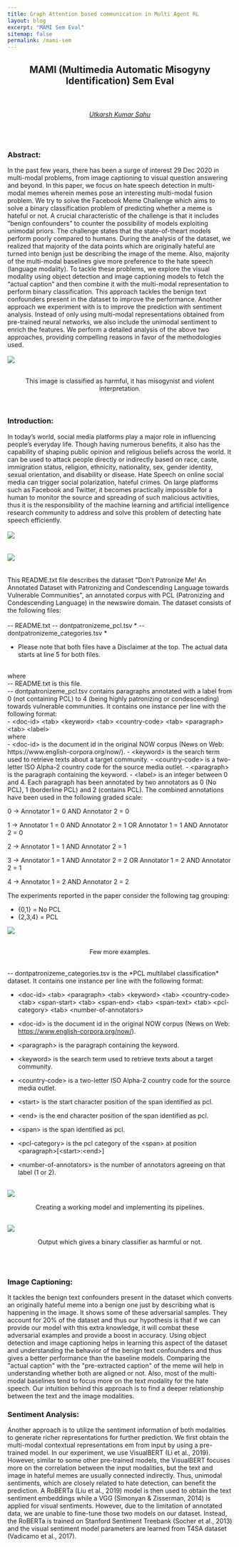 ```yaml
---
title: Graph Attention based communication in Multi Agent RL
layout: blog
excerpt: "MAMI Sem Eval"
sitemap: false
permalink: /mami-sem
---
```


<style>
    img.img-responsive {
        display: block;
        margin: 0 auto;
    }
</style>

<h2 align="center">MAMI (Multimedia Automatic Misogyny Identification) Sem Eval</h2>
<br>
<h6 align="center"><a align="center" href="https://github.com/utkarsh-iitbhu/">Utkarsh Kumar Sahu</a></h6>
<br>

### Abstract:
In the past few years, there has been a surge of interest 29 Dec 2020 in multi-modal problems, from image captioning to visual question answering and beyond. In this paper, we focus on hate speech detection in multi-modal memes wherein memes pose an interesting multi-modal fusion problem. We try to solve the Facebook Meme Challenge which aims to solve a binary classification problem of predicting whether a meme is hateful or not. A crucial characteristic of the challenge is that it includes ”benign confounders” to counter the possibility of models exploiting unimodal priors. The challenge states that the state-of-theart models perform poorly compared to humans. During the analysis of the dataset, we realized that majority of the data points which are originally hateful are turned into benign just be describing the image of the meme. Also, majority of the multi-modal baselines give more preference to the hate speech (language modality). To tackle these problems, we explore the visual modality using object detection and image captioning models to fetch the “actual caption” and then combine it with the multi-modal representation to perform binary classification. This approach tackles the benign text confounders present in the dataset to improve the performance. Another approach we experiment with is to improve the prediction with sentiment analysis. Instead of only using multi-modal representations obtained from pre-trained neural networks, we also include the unimodal sentiment to enrich the features. We perform a detailed analysis of the above two approaches, providing compelling reasons in favor of the methodologies used.
<br><br>
<img src ="https://user-images.githubusercontent.com/84759422/149627386-61b7605e-c7b7-4fb5-bfa9-b391b9809e3d.png" class="img-responsive" />
<br>
<p style="text-align: center;">This image is classified as harmful, it has misogynist and violent interpretation.</p> 
<br>

### Introduction:
In today’s world, social media platforms play a major role in influencing people’s everyday life. Though having numerous benefits, it also has the capability of shaping public opinion and religious beliefs across the world. It can be used to attack people directly or indirectly based on race, caste, immigration status, religion, ethnicity, nationality, sex, gender identity, sexual orientation, and disability or disease. Hate Speech on online social media can trigger social polarization, hateful crimes. On large platforms such as Facebook and Twitter, it becomes practically impossible for a human to monitor the source and spreading of such malicious activities, thus it is the responsibility of the machine learning and artificial intelligence research community to address and solve this problem of detecting hate speech efficiently.
<br><br>
<img src ="https://user-images.githubusercontent.com/84759422/149627263-e91d94b1-2a6c-4e25-a2fc-359a81f8625d.png" class="img-responsive" />
<br><br>
<img src ="https://user-images.githubusercontent.com/84759422/149631107-82cb0eb2-78c3-4c73-8b05-961eecfc1208.png" class="img-responsive" />
<br><br>
This README.txt file describes the dataset "Don't Patronize Me! An Annotated Dataset with Patronizing and Condescending Language towards Vulnerable Communities", an annotated corpus with PCL (Patronizing and Condescending Language) in the newswire domain. The dataset consists of the following files:
<br><br>
-- README.txt
-- dontpatronizeme_pcl.tsv *
-- dontpatronizeme_categories.tsv *
<br>
* Please note that both files have a Disclaimer at the top. The actual data starts at line 5 for both files.
<br>
where
<br>
-- README.txt is this file.
<br>
-- dontpatronizeme_pcl.tsv contains paragraphs annotated with a label from 0 (not containing PCL) to 4 (being highly patronizing or condescending) towards vulnerable communities.
It contains one instance per line with the following format:
<br>
- &lt;doc-id&gt; &lt;tab&gt; &lt;keyword&gt; &lt;tab&gt; &lt;country-code&gt; &lt;tab&gt; &lt;paragraph&gt; &lt;tab&gt; &lt;label&gt;
<br>
where
<br>
- &lt;doc-id&gt; is the document id in the original NOW corpus (News on Web: https://www.english-corpora.org/now/).
- &lt;keyword&gt; is the search term used to retrieve texts about a target community.
- &lt;country-code&gt; is a two-letter ISO Alpha-2 country code for the source media outlet.
- &lt;paragraph&gt; is the paragraph containing the keyword.
- &lt;label&gt; is an integer between 0 and 4. Each paragraph has been annotated by two annotators as 0 (No PCL), 1 (borderline PCL) and 2 (contains PCL). The combined annotations have been used in the following graded scale:

0 -> Annotator 1 = 0 AND Annotator 2 = 0

1 -> Annotator 1 = 0 AND Annotator 2 = 1 OR Annotator 1 = 1 AND Annotator 2 = 0

2 -> Annotator 1 = 1 AND Annotator 2 = 1

3 -> Annotator 1 = 1 AND Annotator 2 = 2 OR Annotator 1 = 2 AND Annotator 2 = 1

4 -> Annotator 1 = 2 AND Annotator 2 = 2

The experiments reported in the paper consider the following tag grouping: 
- {0,1}   = No PCL
- {2,3,4} = PCL


<img src ="https://user-images.githubusercontent.com/84759422/149627407-a40b994f-e425-4b8d-a539-0bf98a29fd87.png" class="img-responsive" />
<br>
<p style="text-align: center;">Few more examples.</p>
<br>
-- dontpatronizeme_categories.tsv is the *PCL multilabel classification* dataset. It contains one instance per line with the following format:

- &lt;doc-id&gt; &lt;tab&gt; &lt;paragraph&gt; &lt;tab&gt; &lt;keyword&gt; &lt;tab&gt; &lt;country-code&gt; &lt;tab&gt; &lt;span-start&gt; &lt;tab&gt; &lt;span-end&gt; &lt;tab&gt; &lt;span-text&gt; &lt;tab&gt; &lt;pcl-category&gt; &lt;tab&gt; &lt;number-of-annotators&gt;

- &lt;doc-id&gt; is the document id in the original NOW corpus (News on Web: https://www.english-corpora.org/now/).
- &lt;paragraph&gt; is the paragraph containing the keyword.
- &lt;keyword&gt; is the search term used to retrieve texts about a target community.
- &lt;country-code&gt; is a two-letter ISO Alpha-2 country code for the source media outlet.
- &lt;start&gt; is the start character position of the span identified as pcl.
- &lt;end&gt; is the end character position of the span identified as pcl.
- &lt;span&gt; is the span identified as pcl.
- &lt;pcl-category&gt; is the pcl category of the &lt;span&gt; at position &lt;paragraph&gt;[&lt;start&gt;:&lt;end&gt;]
- &lt;number-of-annotators&gt; is the number of annotators agreeing on that label (1 or 2).

<br>
  
<img src ="https://user-images.githubusercontent.com/84759422/149627297-092580b3-78bc-41c5-8c18-90f13dcf316e.png" class="img-responsive" />
 
<p style="text-align: center;">Creating a working model and implementing its pipelines.</p>
<br>
<img src ="https://user-images.githubusercontent.com/84759422/149627600-6bf92262-d506-4cd0-b87e-793c6aa8d48f.png" class="img-responsive" />
 
<p style="text-align: center;">Output which gives a binary classifier as harmful or not.</p>

<br><br>

### Image Captioning:
It tackles the benign text confounders present in the dataset which converts an originally hateful meme into a benign one just by describing what is happening in the image. It shows some of these adversarial samples. They account for 20% of the dataset and thus our hypothesis is that if we can provide our model with this extra knowledge, it will combat these adversarial examples and provide a boost in accuracy. Using object detection and image captioning helps in learning this aspect of the dataset and understanding the behavior of the benign text confounders and thus gives a better performance than the baseline models. Comparing the "actual caption" with the "pre-extracted caption" of the meme will help in understanding whether both are aligned or not. Also, most of the multi-modal baselines tend to focus more on the text modality for the hate speech. Our intuition behind this approach is to find a deeper relationship between the text and the image modalities.

### Sentiment Analysis:
Another approach is to utilize the sentiment information of both modalities to generate richer representations for further prediction. We first obtain the multi-modal contextual representations em from input by using a pre-trained model. In our experiment, we use VisualBERT (Li et al., 2019). However, similar to some other pre-trained models, the VisualBERT focuses more on the correlation between the input modalities, but the text and image in hateful memes are usually connected indirectly. Thus, unimodal sentiments, which are closely related to hate detection, can benefit the prediction. A RoBERTa (Liu et al., 2019) model is then used to obtain the text sentiment embeddings while a VGG (Simonyan & Zisserman, 2014) is applied for visual sentiments. However, due to the limitation of annotated data, we are unable to fine-tune those two models on our dataset. Instead, the RoBERTa is trained on Stanford Sentiment Treebank (Socher et al., 2013) and the visual sentiment model parameters are learned from T4SA dataset (Vadicamo et al., 2017).

